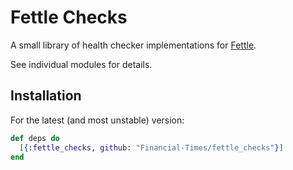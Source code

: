 # Fettle Checks

A small library of health checker implementations for [Fettle](https://github.com/Financial-Times/fettle).

See individual modules for details.

## Installation

For the latest (and most unstable) version:

```elixir
def deps do
  [{:fettle_checks, github: "Financial-Times/fettle_checks"}]
end
```
